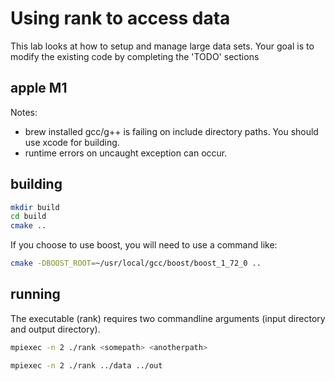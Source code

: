 # Using rank to access data

This lab looks at how to setup and manage large data sets. Your goal is to 
modify the existing code by completing the 'TODO' sections

## apple M1 

Notes: 
   * brew installed gcc/g++ is failing on include directory paths. You 
     should use xcode for building. 
   * runtime errors on uncaught exception can occur. 

## building

```bash
mkdir build
cd build
cmake ..
```

If you choose to use boost, you will need to use a command like:

```bash
cmake -DBOOST_ROOT=~/usr/local/gcc/boost/boost_1_72_0 ..
```

## running

The executable (rank) requires two commandline arguments (input 
directory and output directory).

```bash
mpiexec -n 2 ./rank <somepath> <anotherpath>

mpiexec -n 2 ./rank ../data ../out
```
